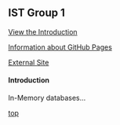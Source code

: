 ## IST Group 1

[View the Introduction](#introduction)

[Information about GitHub Pages](https://damapak.github.io/emergent_database_tech/)

[External Site](https://damapak.github.io/emergent_database_tech/main.md)


#### Introduction
In-Memory databases...

[top](#ist-group-1)


